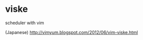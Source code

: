 viske
=====

scheduler with vim

<How to use> (Japanese)
http://vimyum.blogspot.com/2012/06/vim-viske.html
